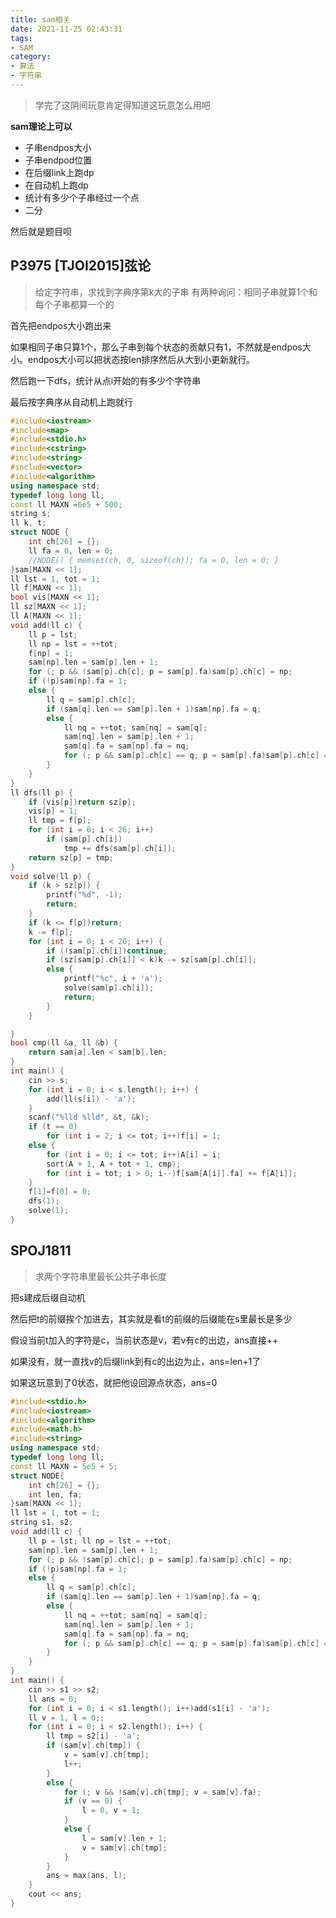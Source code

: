 ```yaml
---
title: sam相关
date: 2021-11-25 02:43:31
tags: 
- SAM
category: 
- 算法
- 字符串
---
```


> 学完了这阴间玩意肯定得知道这玩意怎么用吧

**sam理论上可以**

- 子串endpos大小
- 子串endpod位置
- 在后缀link上跑dp
- 在自动机上跑dp
- 统计有多少个子串经过一个点
- 二分

<!-- more -->

然后就是题目呗



## P3975 [TJOI2015]弦论

> 给定字符串，求找到字典序第k大的子串
> 有两种询问：相同子串就算1个和每个子串都算一个的

首先把endpos大小跑出来

如果相同子串只算1个，那么子串到每个状态的贡献只有1，不然就是endpos大小。endpos大小可以把状态按len排序然后从大到小更新就行。

然后跑一下dfs，统计从点i开始的有多少个字符串

最后按字典序从自动机上跑就行

```c++
#include<iostream>
#include<map>
#include<stdio.h>
#include<cstring>
#include<string>
#include<vector>
#include<algorithm>
using namespace std;
typedef long long ll;
const ll MAXN =6e5 + 500;
string s;
ll k, t;
struct NODE {
	int ch[26] = {};
	ll fa = 0, len = 0;
	//NODE() { memset(ch, 0, sizeof(ch)); fa = 0, len = 0; }
}sam[MAXN << 1];
ll lst = 1, tot = 1;
ll f[MAXN << 1];
bool vis[MAXN << 1];
ll sz[MAXN << 1];
ll A[MAXN << 1];
void add(ll c) {
	ll p = lst;
	ll np = lst = ++tot;
	f[np] = 1;
	sam[np].len = sam[p].len + 1;
	for (; p && !sam[p].ch[c]; p = sam[p].fa)sam[p].ch[c] = np;
	if (!p)sam[np].fa = 1;
	else {
		ll q = sam[p].ch[c];
		if (sam[q].len == sam[p].len + 1)sam[np].fa = q;
		else {
			ll nq = ++tot; sam[nq] = sam[q];
			sam[nq].len = sam[p].len + 1;
			sam[q].fa = sam[np].fa = nq;
			for (; p && sam[p].ch[c] == q; p = sam[p].fa)sam[p].ch[c] = nq;
		}
	}
}
ll dfs(ll p) {
	if (vis[p])return sz[p];
	vis[p] = 1;
	ll tmp = f[p];
	for (int i = 0; i < 26; i++)
		if (sam[p].ch[i])
			tmp += dfs(sam[p].ch[i]);
	return sz[p] = tmp;
}
void solve(ll p) {
	if (k > sz[p]) {
		printf("%d", -1);
		return;
	}
	if (k <= f[p])return;
	k -= f[p];
	for (int i = 0; i < 26; i++) {
		if (!sam[p].ch[i])continue;
		if (sz[sam[p].ch[i]] < k)k -= sz[sam[p].ch[i]];
		else {
			printf("%c", i + 'a');
			solve(sam[p].ch[i]);
			return;
		}
	}

}
bool cmp(ll &a, ll &b) {
	return sam[a].len < sam[b].len;
}
int main() {
	cin >> s;
	for (int i = 0; i < s.length(); i++) {
		add(ll(s[i]) - 'a');
	}
	scanf("%lld %lld", &t, &k);
	if (t == 0)
		for (int i = 2; i <= tot; i++)f[i] = 1;
	else {
		for (int i = 0; i <= tot; i++)A[i] = i;
		sort(A + 1, A + tot + 1, cmp);
		for (int i = tot; i > 0; i--)f[sam[A[i]].fa] += f[A[i]];
	}
	f[1]=f[0] = 0;
	dfs(1);
	solve(1);
}
```



## SPOJ1811

> 求两个字符串里最长公共子串长度

把s建成后缀自动机

然后把t的前缀挨个加进去，其实就是看t的前缀的后缀能在s里最长是多少

假设当前t加入的字符是c，当前状态是v，若v有c的出边，ans直接++

如果没有，就一直找v的后缀link到有c的出边为止，ans=len+1了

如果这玩意到了0状态，就把他设回源点状态，ans=0

```c++
#include<stdio.h>
#include<iostream>
#include<algorithm>
#include<math.h>
#include<string>
using namespace std;
typedef long long ll;
const ll MAXN = 5e5 + 5;
struct NODE{
	int ch[26] = {};
	int len, fa;
}sam[MAXN << 1];
ll lst = 1, tot = 1;
string s1, s2;
void add(ll c) {
	ll p = lst; ll np = lst = ++tot;
	sam[np].len = sam[p].len + 1;
	for (; p && !sam[p].ch[c]; p = sam[p].fa)sam[p].ch[c] = np;
	if (!p)sam[np].fa = 1;
	else {
		ll q = sam[p].ch[c];
		if (sam[q].len == sam[p].len + 1)sam[np].fa = q;
		else {
			ll nq = ++tot; sam[nq] = sam[q];
			sam[nq].len = sam[p].len + 1;
			sam[q].fa = sam[np].fa = nq;
			for (; p && sam[p].ch[c] == q; p = sam[p].fa)sam[p].ch[c] = nq;
		}
	}
}
int main() {
	cin >> s1 >> s2;
	ll ans = 0;
	for (int i = 0; i < s1.length(); i++)add(s1[i] - 'a');
	ll v = 1, l = 0;;
	for (int i = 0; i < s2.length(); i++) {
		ll tmp = s2[i] - 'a';
		if (sam[v].ch[tmp]) {
			v = sam[v].ch[tmp];
			l++;
		}
		else {
			for (; v && !sam[v].ch[tmp]; v = sam[v].fa);
			if (v == 0) {
				l = 0, v = 1;
			}
			else {
				l = sam[v].len + 1;
				v = sam[v].ch[tmp];
			}
		}
		ans = max(ans, l);
	}
	cout << ans;
}
```



